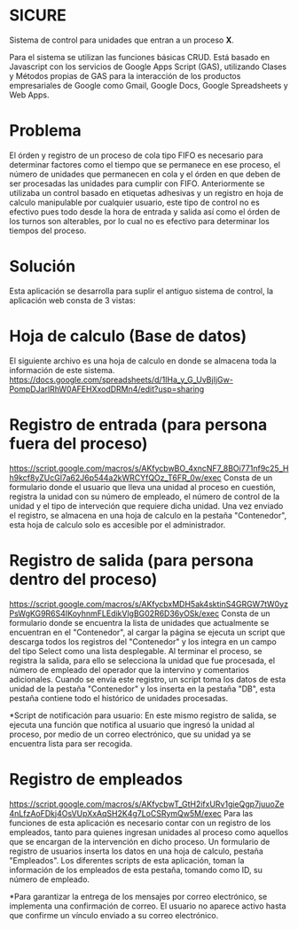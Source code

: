 # SICURE
Sistema de control para unidades que entran a un proceso **X**.

Para el sistema se utilizan las funciones básicas CRUD. Está basado en Javascript con los servicios de Google Apps Script (GAS), utilizando Clases y Métodos propias de GAS para la interacción de los productos empresariales de Google como Gmail, Google Docs, Google Spreadsheets y Web Apps.

# Problema
El órden y registro de un proceso de cola tipo FIFO es necesario para determinar factores como el tiempo que se permanece en ese proceso, el número de unidades que permanecen en cola y el órden en que deben de ser procesadas las unidades para cumplir con FIFO. Anteriormente se utilizaba un control basado en etiquetas adhesivas y un registro en hoja de calculo manipulable por cualquier usuario, este tipo de control no es efectivo pues todo desde la hora de entrada y salida así como el órden de los turnos son alterables, por lo cual no es efectivo para determinar los tiempos del proceso.

# Solución
Esta aplicación se desarrolla para suplir el antiguo sistema de control, la aplicación web consta de 3 vistas:

# Hoja de calculo (Base de datos)
El siguiente archivo es una hoja de calculo en donde se almacena toda la información de este sistema.
https://docs.google.com/spreadsheets/d/1IHa_y_G_UvBjIjGw-PompDJarlRhW0AFEHXxodDRMn4/edit?usp=sharing

# Registro de entrada (para persona fuera del proceso)
https://script.google.com/macros/s/AKfycbwBO_4xncNF7_8BOi771nf9c25_Hh9kcf8yZUcGl7a62J6p544a2kWRCYfQOz_T6FR_0w/exec
Consta de un formulario donde el usuario que lleva una unidad al proceso en cuestión, registra la unidad con su número de empleado, el número de control de la unidad y el tipo de interveción que requiere dicha unidad. Una vez enviado el registro, se almacena en una hoja de calculo en la pestaña "Contenedor", esta hoja de calculo solo es accesible por el administrador.

# Registro de salida (para persona dentro del proceso)
https://script.google.com/macros/s/AKfycbxMDH5ak4sktinS4GRGW7tW0yzPsWgKG9R6S4IKoyhnmFLEdikVlgBG02R6D36yOSk/exec
Consta de un formulario donde se encuentra la lista de unidades que actualmente se encuentran en el "Contenedor", al cargar la página se ejecuta un script que descarga todos los registros del "Contenedor" y los integra en un campo del tipo Select como una lista desplegable. Al terminar el proceso, se registra la salida, para ello se selecciona la unidad que fue procesada, el número de empleado del operador que la intervino y comentarios adicionales. Cuando se envía este registro, un script toma los datos de esta unidad de la pestaña "Contenedor" y los inserta en la pestaña "DB", esta pestaña contiene todo el histórico de unidades procesadas.

*Script de notificación para usuario:
  En este mismo registro de salida, se ejecuta una función que notifica al usuario que ingresó la unidad al proceso, por medio de un correo electrónico, que su unidad ya se encuentra lista para ser recogida.

# Registro de empleados
https://script.google.com/macros/s/AKfycbwT_GtH2ifxURv1gieQgp7juuoZe4nLfzAoFDkj4OsVUpXxAqSH2K4g7LoCSRymQw5M/exec
Para las funciones de esta aplicación es necesario contar con un registro de los empleados, tanto para quienes ingresan unidades al proceso como aquellos que se encargan de la intervención en dicho proceso. Un formulario de registro de usuarios inserta los datos en una hoja de calculo, pestaña "Empleados". Los diferentes scripts de esta aplicación, toman la información de los empleados de esta pestaña, tomando como ID, su número de empleado.

*Para garantizar la entrega de los mensajes por correo electrónico, se implementa una confirmación de correo. El usuario no aparece activo hasta que confirme un vínculo enviado a su correo electrónico.
